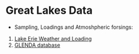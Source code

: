 # Great Lakes Data

- Sampling, Loadings and Atmoshpheric forsings:

1. [Lake Erie Weather and Loading](https://github.com/biogeochemistry/Great-Lakes-Data/blob/master/presentations/data/data.pdf)
2. [GLENDA database](https://github.com/biogeochemistry/Great-Lakes-Data/blob/master/post_proc_scripts/GLENDA/GLENDA.ipynb)
